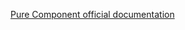 [Pure Component official documentation](https://reactjs.org/docs/react-api.html#reactpurecomponent)
